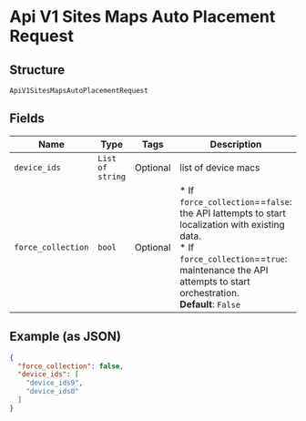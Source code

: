 
# Api V1 Sites Maps Auto Placement Request

## Structure

`ApiV1SitesMapsAutoPlacementRequest`

## Fields

| Name | Type | Tags | Description |
|  --- | --- | --- | --- |
| `device_ids` | `List of string` | Optional | list of device macs |
| `force_collection` | `bool` | Optional | * If `force_collection`==`false`: the API Iattempts to start localization with existing data.<br>* If `force_collection`==`true`: maintenance the API attempts to start orchestration.<br>**Default**: `False` |

## Example (as JSON)

```json
{
  "force_collection": false,
  "device_ids": [
    "device_ids9",
    "device_ids0"
  ]
}
```

